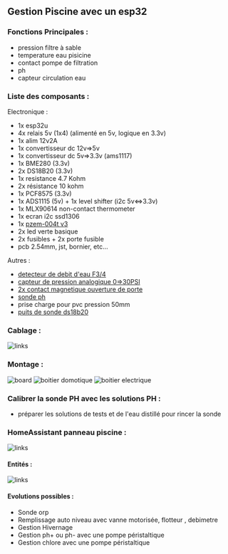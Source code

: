 ## Gestion Piscine avec un esp32  

### Fonctions Principales :      
 
 - pression filtre à sable
 - temperature eau pisicine
 - contact pompe de filtration
 - ph
 - capteur circulation eau  

### Liste des composants :

Electronique :  
- 1x esp32u 
- 4x relais 5v (1x4) (alimenté en 5v, logique en 3.3v)
- 1x alim 12v2A
- 1x convertisseur dc 12v=>5v
- 1x convertisseur dc 5v=>3.3v (ams1117)
- 1x BME280 (3.3v)
- 2x DS18B20 (3.3v)
- 1x resistance 4.7 Kohm
- 2x résistance 10 kohm
- 1x PCF8575 (3.3v)
- 1x ADS1115 (5v) + 1x level shifter (i2c 5v<=>3.3v)
- 1x MLX90614 non-contact thermometer
- 1x ecran i2c ssd1306
- 1x [pzem-004t v3](https://www.aliexpress.com/item/1005005620371930.html?spm=a2g0o.order_list.order_list_main.29.58601802vbEUjW)
- 2x led verte basique
- 2x fusibles + 2x porte fusible
- pcb 2.54mm, jst, bornier, etc...

Autres :  
- [detecteur de debit d'eau F3/4](https://www.amazon.fr/dp/B0B3RL9H4V?psc=1&ref=ppx_yo2ov_dt_b_product_details)
- [capteur de pression analogique 0=>30PSI](https://www.amazon.fr/Capteur-Pression-Walfront-0-5-4-5V-Transmetteur/dp/B07KJXNCJ3/ref=sr_1_1_sspa?__mk_fr_FR=%C3%85M%C3%85%C5%BD%C3%95%C3%91&crid=1KLC8P4V7IX1C&keywords=pression+0-30psi&qid=1686149428&s=hi&sprefix=pression+0-30psi%2Cdiy%2C120&sr=1-1-spons&sp_csd=d2lkZ2V0TmFtZT1zcF9hdGY&psc=1&smid=A2ITG3U79VPZKX)
- [2x contact magnetique ouverture de porte](https://www.amazon.fr/gp/product/B00PZMG980/ref=ppx_yo_dt_b_search_asin_title?ie=UTF8&psc=1)
- [sonde ph](https://www.aliexpress.com/item/32995322213.html?spm=a2g0o.order_list.order_list_main.66.58601802quQO2y)
- prise charge pour pvc pression 50mm
- [puits de sonde ds18b20](https://www.amazon.fr/dp/B07DXFWV6B?psc=1&ref=ppx_yo2ov_dt_b_product_details)

### Cablage :

![links](https://github.com/NicoDupont/esp_gestion_piscine/blob/main/img/shema.png?raw=true)

### Montage :

![board](https://github.com/NicoDupont/esp_gestion_piscine/blob/main/img/pcbok.jpg?raw=true)
![boitier domotique](https://github.com/NicoDupont/esp_gestion_piscine/blob/main/img/boxdomo.jpg?raw=true)
![boitier electrique](https://github.com/NicoDupont/esp_gestion_piscine/blob/main/img/boxelec.jpg?raw=true)

### Calibrer la sonde PH avec les solutions PH :

 - préparer les solutions de tests et de l'eau distillé pour rincer la sonde

### HomeAssistant panneau piscine :

![links](https://github.com/NicoDupont/esp_gestion_piscine/blob/main/img/hapiscine.png?raw=true)

#### Entités :

![links](https://github.com/NicoDupont/esp_gestion_piscine/blob/main/img/entite.png?raw=true)

#### Evolutions possibles :  
 - Sonde orp
 - Remplissage auto niveau avec vanne motorisée, flotteur  , debimetre
 - Gestion Hivernage
 - Gestion ph+ ou ph- avec une pompe péristaltique
 - Gestion chlore avec une pompe péristaltique